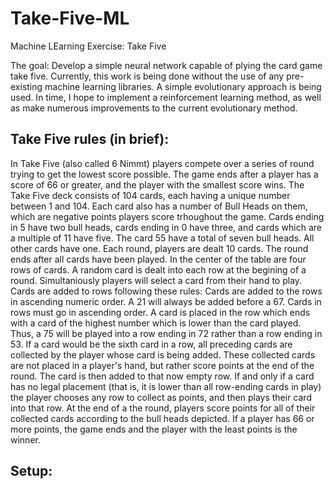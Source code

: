 # Take-Five-ML
Machine LEarning Exercise: Take Five

The goal: Develop a simple neural network capable of plying the card game take five.
Currently, this work is being done without the use of any pre-existing machine learning libraries. A simple evolutionary approach is being used.
In time, I hope to implement a reinforcement learning method, as well as make numerous improvements to the current evolutionary method.

## Take Five rules (in brief):

In Take Five (also called 6 Nimmt) players compete over a series of round trying to get the lowest score possible. The game ends after a player has a score of 66 or greater, and the player with the smallest score wins.
The Take Five deck consists of 104 cards, each having a unique number between 1 and 104. Each card also has a number of Bull Heads on them, which are negative points players score trhoughout the game. Cards ending in 5 have two bull heads, cards ending in 0 have three, and cards which are a multiple of 11 have five. The card 55 have a total of seven bull heads. All other cards have one.
Each round, players are dealt 10 cards. The round ends after all cards have been played.
In the center of the table are four rows of cards. A random card is dealt into each row at the begining of a round.
Simultaniously players will select a card from their hand to play.
Cards are added to rows following these rules:
Cards are added to the rows in ascending numeric order. A 21 will always be added before a 67.
Cards in rows must go in ascending order. A card is placed in the row which ends with a card of the highest number which is lower than the card played. Thus, a 75 will be played into a row ending in 72 rather than a row ending in 53.
If a card would be the sixth card in a row, all preceding cards are collected by the player whose card is being added. These collected cards are not placed in a player's hand, but rather score points at the end of the round. The card is then added to that now empty row.
If and only if a card has no legal placement (that is, it is lower than all row-ending cards in play) the player chooses any row to collect as points, and then plays their card into that row.
At the end of a the round, players score points for all of their collected cards according to the bull heads depicted. If a player has 66 or more points, the game ends and the player with the least points is the winner.

## Setup:

